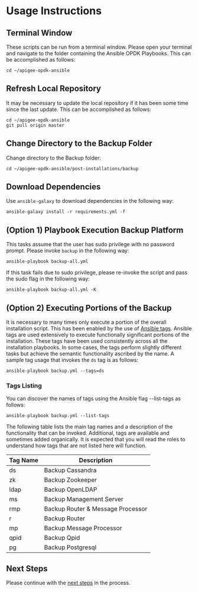 # Usage Instructions

## Terminal Window
These scripts can be run from a terminal window. Please open your terminal and navigate to the folder
containing the Ansible OPDK Playbooks. This can be accomplished as follows: 

    cd ~/apigee-opdk-ansible

## Refresh Local Repository
It may be necessary to update the local repository if it has been some time since the last update.
This can be accomplished as follows: 

    cd ~/apigee-opdk-ansible
    git pull origin master

## Change Directory to the Backup Folder
Change directory to the Backup folder:

    cd ~/apigee-opdk-ansible/post-installations/backup

## Download Dependencies
Use `ansible-galaxy` to download dependencies in the following way: 

    ansible-galaxy install -r requirements.yml -f
	
## (Option 1) Playbook Execution Backup Platform

This tasks assume that the user has sudo privilege with no password prompt. Please invoke `backup` in the following way:
    
    ansible-playbook backup-all.yml

If this task fails due to sudo privilege, please re-invoke the script and pass the sudo flag in the following way: 

    ansible-playbook backup-all.yml -K

## (Option 2) Executing Portions of the Backup
It is necessary to many times only execute a portion of the overall installation script. This has been enabled by the 
use of [Ansible tags](http://docs.ansible.com/ansible/latest/cli/ansible-playbook.html#cmdoption-ansible-playbook-tags). 
Ansible tags are used extensively to execute functionally significant portions of the installation. These tags have been 
used consistently across all the installation playbooks. In some cases, the tags perform slightly different tasks but 
achieve the semantic functionality ascribed by the name. A sample tag usage that invokes the `ds` tag is as follows: 

    ansible-playbook backup.yml --tags=ds
    
### Tags Listing
You can discover the names of tags using the Ansible flag --list-tags as follows: 

    ansible-playbook backup.yml --list-tags
    
The following table lists the main tag names and a description of the functionality that can be invoked. Additional, tags
are available and sometimes added organically. It is expected that you will read the roles to understand how tags that are
not listed here will function. 

| Tag Name | Description |
| --- | --- |
| ds | Backup Cassandra | 
| zk | Backup Zookeeper | 
| ldap | Backup OpenLDAP | 
| ms | Backup Management Server | 
| rmp | Backup Router & Message Processor | 
| r | Backup Router | 
| mp | Backup Message Processor | 
| qpid | Backup Qpid | 
| pg | Backup Postgresql |
    

## Next Steps

Please continue with the [next steps](../README.md#ansible-apigee-private-cloud-recovery) in the process.